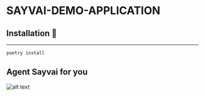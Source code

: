 # SAYVAI-DEMO-APPLICATION

## Installation 🚀
-------------------------------

```bash
poetry install
```
## Agent Sayvai for you
![alt text](/templates/sayvai-demo-agent/data/image.png)